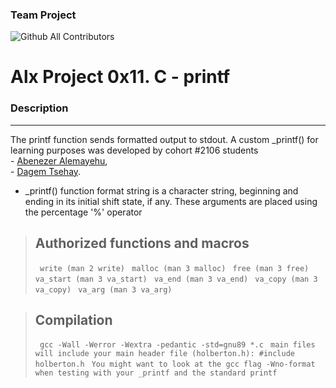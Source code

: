 ###  Team Project
![Github All Contributors](https://img.shields.io/badge/all%20contributors-2-brightgreen)
# Alx Project 0x11. C - printf

### Description

------------


The printf function sends formatted output to stdout.
A custom _printf() for learning purposes was developed by cohort  #2106 students 
<br/>
    - [Abenezer Alemayehu](https://github.com/cepheus-king),<br/>
    -  [Dagem Tsehay](https://github.com/dagemtsehay1).
- _printf() function format string is a character string, beginning and ending in its initial shift state, if any. 
These arguments are placed using the percentage '%' operator


> ## Authorized functions and macros
>
> ``` write (man 2 write)```
> ``` malloc (man 3 malloc)```
> ``` free (man 3 free)```
> ``` va_start (man 3 va_start)```
> ``` va_end (man 3 va_end)```
> ``` va_copy (man 3 va_copy)```
> ``` va_arg (man 3 va_arg)```

> ## Compilation
> ``` gcc -Wall -Werror -Wextra -pedantic -std=gnu89 *.c```
> ``` main files will include your main header file (holberton.h): #include holberton.h```
> ``` You might want to look at the gcc flag -Wno-format when testing with your _printf and the standard printf```
